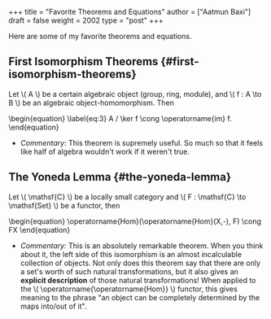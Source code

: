 +++
title = "Favorite Theorems and Equations"
author = ["Aatmun Baxi"]
draft = false
weight = 2002
type = "post"
+++

Here are some of my favorite theorems and equations.


## First Isomorphism Theorems {#first-isomorphism-theorems}

Let \\( A \\) be a certain algebraic object (group, ring, module), and \\( f : A \to B \\) be an algebraic object-homomorphism. Then

\begin{equation}
\label{eq:3}
A / \ker f \cong \operatorname{im} f.
\end{equation}

-   _Commentary:_ This theorem is supremely useful. So much so that it feels like half of algebra wouldn't work if it weren't true.


## The Yoneda Lemma {#the-yoneda-lemma}

Let \\( \mathsf{C} \\) be a locally small category and \\( F : \mathsf{C} \to \mathsf{Set} \\) be a functor, then

\begin{equation}
\operatorname{Hom}(\operatorname{Hom}(X,-), F) \cong FX
\end{equation}

-   _Commentary:_ This is an absolutely remarkable theorem. When you think about it, the left side of this isomorphism is an almost incalculable collection of objects. Not only does this theorem say that there are only a set's worth of such natural transformations, but it also gives an **explicit description** of those natural transformations! When applied to the \\( \operatorname{\operatorname{Hom}} \\) functor, this gives meaning to the phrase "an object can be completely determined by the maps into/out of it".
